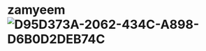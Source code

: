 # zamyeem![D95D373A-2062-434C-A898-D6B0D2DEB74C](https://user-images.githubusercontent.com/110048619/181051587-c744f66a-7854-483c-983e-35cae2b38c92.jpeg)
